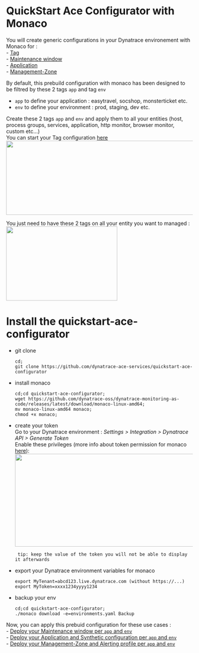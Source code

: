 # QuickStart Ace Configurator with Monaco

You will create generic configurations in your Dynatrace environement with Monaco for :   
      - [Tag](/Tag)  
      - [Maintenance window](/Maintenance-Window)  
      - [Application](/Application)  
      - [Management-Zone](/Management-Zone)  

By default, this prebuild configuration with monaco has been designed to be filtred by these 2 tags `app` and tag `env` 
   - `app` to define your application : easytravel, socshop, monsterticket etc.  
   - `env` to define your environment : prod, staging, dev etc. 
    
Create these 2 tags `app` and `env` and apply them to all your entities (host, process groups, services, application, http monitor, browser monitor, custom etc...)  
You can start your Tag configuration [here](/Tag)  
    <img src="https://user-images.githubusercontent.com/40337213/119023814-af310d00-b9a2-11eb-8fe8-e83b6b53fc4e.png" width="600" height="200">

You just need to have these 2 tags on all your entity you want to managed :  
<img src="https://user-images.githubusercontent.com/40337213/119873392-c8970380-bf24-11eb-9716-acf50d1cbe09.png" width="300" height="200">


# Install the quickstart-ace-configurator

- git clone 
      
      cd;
      git clone https://github.com/dynatrace-ace-services/quickstart-ace-configurator

- install monaco

      cd;cd quickstart-ace-configurator;
      wget https://github.com/dynatrace-oss/dynatrace-monitoring-as-code/releases/latest/download/monaco-linux-amd64;
      mv monaco-linux-amd64 monaco;
      chmod +x monaco;
    
- create your token   
Go to your Dynatrace environment :  _Settings > Integration > Dynatrace API > Generate Token_   
Enable these privileges (more info about token permission for monaco [here](https://github.com/dynatrace-oss/dynatrace-monitoring-as-code#supported-configuration-types-and-token-permissions)):  
    <img src="https://user-images.githubusercontent.com/40337213/115966397-aed15d80-a52d-11eb-8156-a278b8f9a489.png" width="700" height="250">

       tip: keep the value of the token you will not be able to display it afterwards 

-  export your Dynatrace environment variables for monaco 

       export MyTenant=abcd123.live.dynatrace.com (without https://...)
       export MyToken=xxxx1234yyyy1234

- backup your env

      cd;cd quickstart-ace-configurator;
      ./monaco download -e=environments.yaml Backup

Now, you can apply this prebuid configuration for these use cases :    
      - [Deploy your Maintenance window  per `app` and `env`](/Maintenance-Window)  
      - [Deploy your Application and Synthetic configuration per `app` and `env`](/Application)  
      - [Deploy your Management-Zone and Alerting profile  per `app` and `env`](/Management-Zone)  

